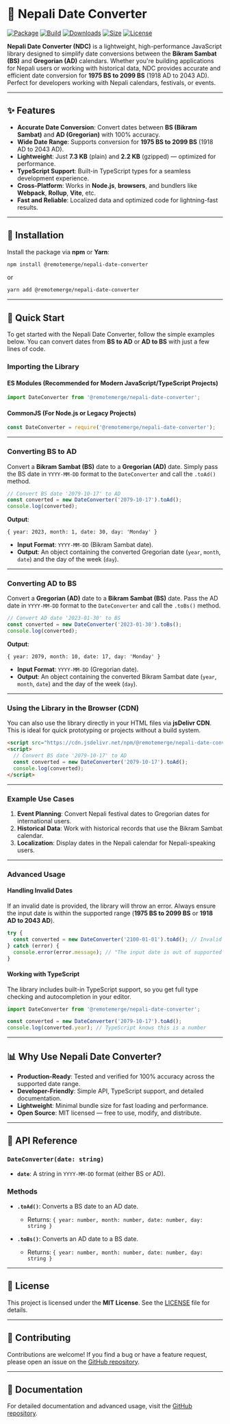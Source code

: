 # 🔁 Nepali Date Converter

[![Package](https://img.shields.io/npm/v/@remotemerge/nepali-date-converter?logo=npm)](https://www.npmjs.com/package/@remotemerge/nepali-date-converter)
[![Build](https://img.shields.io/github/workflow/status/remotemerge/nepali-date-converter/Publish?logo=github)](README.md)
[![Downloads](https://img.shields.io/npm/dt/@remotemerge/nepali-date-converter)](https://www.npmjs.com/package/@remotemerge/nepali-date-converter)
[![Size](https://img.shields.io/bundlephobia/minzip/@remotemerge/nepali-date-converter)](https://bundlephobia.com/result?p=@remotemerge/nepali-date-converter)
[![License](https://img.shields.io/npm/l/@remotemerge/nepali-date-converter)](LICENSE)

**Nepali Date Converter (NDC)** is a lightweight, high-performance JavaScript library designed to simplify date conversions between the **Bikram Sambat (BS)** and **Gregorian (AD)** calendars. Whether you're building applications for Nepali users or working with historical data, NDC provides accurate and efficient date conversion for **1975 BS to 2099 BS** (1918 AD to 2043 AD). Perfect for developers working with Nepali calendars, festivals, or events.

---

## ✨ Features

- **Accurate Date Conversion**: Convert dates between **BS (Bikram Sambat)** and **AD (Gregorian)** with 100% accuracy.
- **Wide Date Range**: Supports conversion for **1975 BS to 2099 BS** (1918 AD to 2043 AD).
- **Lightweight**: Just **7.3 KB** (plain) and **2.2 KB** (gzipped) — optimized for performance.
- **TypeScript Support**: Built-in TypeScript types for a seamless development experience.
- **Cross-Platform**: Works in **Node.js**, **browsers**, and bundlers like **Webpack**, **Rollup**, **Vite**, etc.
- **Fast and Reliable**: Localized data and optimized code for lightning-fast results.

---

## 🚀 Installation

Install the package via **npm** or **Yarn**:

```bash
npm install @remotemerge/nepali-date-converter
```

or

```bash
yarn add @remotemerge/nepali-date-converter
```

---

## 📖 Quick Start
To get started with the Nepali Date Converter, follow the simple examples below. You can convert dates from **BS to AD** or **AD to BS** with just a few lines of code.

### Importing the Library

#### ES Modules (Recommended for Modern JavaScript/TypeScript Projects)
```javascript
import DateConverter from '@remotemerge/nepali-date-converter';
```

#### CommonJS (For Node.js or Legacy Projects)
```javascript
const DateConverter = require('@remotemerge/nepali-date-converter');
```

---

### Converting BS to AD

Convert a **Bikram Sambat (BS)** date to a **Gregorian (AD)** date. Simply pass the BS date in `YYYY-MM-DD` format to the `DateConverter` and call the `.toAd()` method.

```javascript
// Convert BS date '2079-10-17' to AD
const converted = new DateConverter('2079-10-17').toAd();
console.log(converted);
```

**Output**:
```text
{ year: 2023, month: 1, date: 30, day: 'Monday' }
```

- **Input Format**: `YYYY-MM-DD` (Bikram Sambat date).
- **Output**: An object containing the converted Gregorian date (`year`, `month`, `date`) and the day of the week (`day`).

---

### Converting AD to BS

Convert a **Gregorian (AD)** date to a **Bikram Sambat (BS)** date. Pass the AD date in `YYYY-MM-DD` format to the `DateConverter` and call the `.toBs()` method.

```javascript
// Convert AD date '2023-01-30' to BS
const converted = new DateConverter('2023-01-30').toBs();
console.log(converted);
```

**Output**:
```text
{ year: 2079, month: 10, date: 17, day: 'Monday' }
```

- **Input Format**: `YYYY-MM-DD` (Gregorian date).
- **Output**: An object containing the converted Bikram Sambat date (`year`, `month`, `date`) and the day of the week (`day`).

---

### Using the Library in the Browser (CDN)

You can also use the library directly in your HTML files via **jsDelivr CDN**. This is ideal for quick prototyping or projects without a build system.

```html
<script src="https://cdn.jsdelivr.net/npm/@remotemerge/nepali-date-converter@1/dist/ndc-iife.js"></script>
<script>
  // Convert BS date '2079-10-17' to AD
  const converted = new DateConverter('2079-10-17').toAd();
  console.log(converted);
</script>
```

---

### Example Use Cases

1. **Event Planning**: Convert Nepali festival dates to Gregorian dates for international users.
2. **Historical Data**: Work with historical records that use the Bikram Sambat calendar.
3. **Localization**: Display dates in the Nepali calendar for Nepali-speaking users.

---

### Advanced Usage

#### Handling Invalid Dates
If an invalid date is provided, the library will throw an error. Always ensure the input date is within the supported range (**1975 BS to 2099 BS** or **1918 AD to 2043 AD**).

```javascript
try {
  const converted = new DateConverter('2100-01-01').toAd(); // Invalid date
} catch (error) {
  console.error(error.message); // "The input date is out of supported range."
}
```

#### Working with TypeScript
The library includes built-in TypeScript support, so you get full type checking and autocompletion in your editor.

```typescript
import DateConverter from '@remotemerge/nepali-date-converter';

const converted = new DateConverter('2079-10-17').toAd();
console.log(converted.year); // TypeScript knows this is a number
```

---

## 📊 Why Use Nepali Date Converter?

- **Production-Ready**: Tested and verified for 100% accuracy across the supported date range.
- **Developer-Friendly**: Simple API, TypeScript support, and detailed documentation.
- **Lightweight**: Minimal bundle size for fast loading and performance.
- **Open Source**: MIT licensed — free to use, modify, and distribute.

---

## 🔧 API Reference

### `DateConverter(date: string)`

- **`date`**: A string in `YYYY-MM-DD` format (either BS or AD).

### Methods

- **`.toAd()`**: Converts a BS date to an AD date.
  - Returns: `{ year: number, month: number, date: number, day: string }`

- **`.toBs()`**: Converts an AD date to a BS date.
  - Returns: `{ year: number, month: number, date: number, day: string }`

---

## 📜 License

This project is licensed under the **MIT License**. See the [LICENSE](LICENSE) file for details.

---

## 🙌 Contributing

Contributions are welcome! If you find a bug or have a feature request, please open an issue on the [GitHub repository](https://github.com/remotemerge/nepali-date-converter).

---

## 📄 Documentation

For detailed documentation and advanced usage, visit the [GitHub repository](https://github.com/remotemerge/nepali-date-converter).
